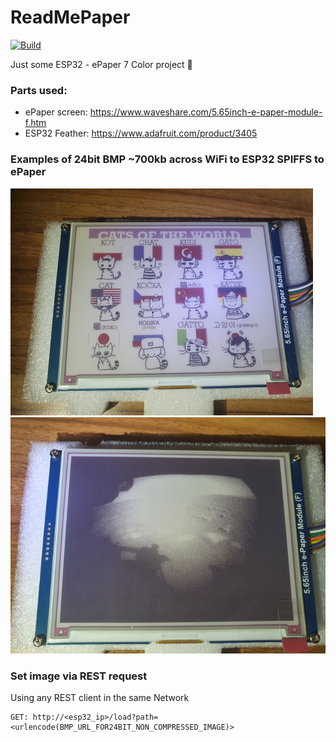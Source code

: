 # ReadMePaper
[![Build](https://github.com/kc1r74p/ReadMePaper/actions/workflows/build_esp32.yml/badge.svg)](https://github.com/kc1r74p/ReadMePaper/actions/workflows/build_esp32.yml)

Just some ESP32 - ePaper 7 Color project 🎉

### Parts used:
- ePaper screen: https://www.waveshare.com/5.65inch-e-paper-module-f.htm
- ESP32 Feather: https://www.adafruit.com/product/3405

### Examples of 24bit BMP ~700kb across WiFi to ESP32 SPIFFS to ePaper
![Example](epaper_example.png)
![Example2](perseverance_first.png)

### Set image via REST request
Using any REST client in the same Network
```
GET: http://<esp32_ip>/load?path=<urlencode(BMP_URL_FOR24BIT_NON_COMPRESSED_IMAGE)>
```
